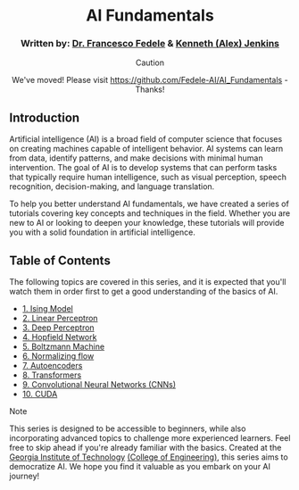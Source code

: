 <!-- Written by Alex Jenkins and Dr. Francesco Fedele for CEE4803/LMC4813 - (c) Georgia Tech, Spring 2025 -->

<div align="center">

# AI Fundamentals

### Written by: [Dr. Francesco Fedele](https://ce.gatech.edu/directory/person/francesco-fedele) & [Kenneth (Alex) Jenkins](https://alexj.io)

> [!CAUTION]
> We've moved! Please visit https://github.com/Fedele-AI/AI_Fundamentals - Thanks!

</div>

## Introduction
Artificial intelligence (AI) is a broad field of computer science that focuses on creating machines capable of intelligent behavior. AI systems can learn from data, identify patterns, and make decisions with minimal human intervention. The goal of AI is to develop systems that can perform tasks that typically require human intelligence, such as visual perception, speech recognition, decision-making, and language translation.

To help you better understand AI fundamentals, we have created a series of tutorials covering key concepts and techniques in the field. Whether you are new to AI or looking to deepen your knowledge, these tutorials will provide you with a solid foundation in artificial intelligence.

## Table of Contents
The following topics are covered in this series, and it is expected that you'll watch them in order first to get a good understanding of the basics of AI.

- [1. Ising Model](aibasics/isingmodel.md)
- [2. Linear Perceptron](aibasics/linearperceptron.md)
- [3. Deep Perceptron](aibasics/deepperceptron.md)
- [4. Hopfield Network](aibasics/hopfieldnetwork.md)
- [5. Boltzmann Machine](aibasics/boltzmann.md)
- [6. Normalizing flow](aibasics/normalizingflow.md)
- [7. Autoencoders](aibasics/autoencoders.md)
- [8. Transformers](aibasics/transformer.md)
- [9. Convolutional Neural Networks (CNNs)](aibasics/cnn.md)
- [10. CUDA](aibasics/cuda.md)

> [!NOTE]
> This series is designed to be accessible to beginners, while also incorporating advanced topics to challenge more experienced learners. Feel free to skip ahead if you're already familiar with the basics. Created at the [Georgia Institute of Technology](https://www.gatech.edu) [(College of Engineering)](https://coe.gatech.edu), this series aims to democratize AI. We hope you find it valuable as you embark on your AI journey!

